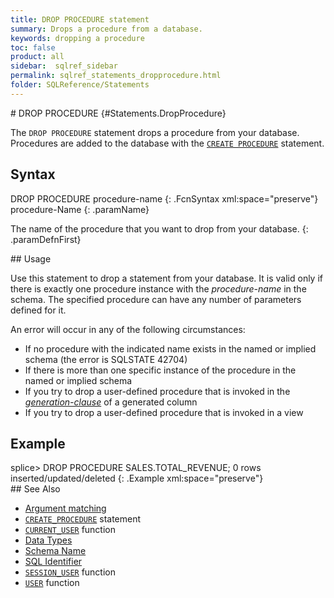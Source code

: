 ```yaml
---
title: DROP PROCEDURE statement
summary: Drops a procedure from a database.
keywords: dropping a procedure
toc: false
product: all
sidebar:  sqlref_sidebar
permalink: sqlref_statements_dropprocedure.html
folder: SQLReference/Statements
---
```

<section>
<div class="TopicContent" data-swiftype-index="true" markdown="1">
# DROP PROCEDURE   {#Statements.DropProcedure}

The `DROP PROCEDURE` statement drops a procedure from your database.
Procedures are added to the database with the
[`CREATE PROCEDURE`](sqlref_statements_createprocedure.html) statement.

## Syntax

<div class="fcnWrapperWide" markdown="1">
    DROP PROCEDURE procedure-name
{: .FcnSyntax xml:space="preserve"}

</div>
<div class="paramList" markdown="1">
procedure-Name
{: .paramName}

The name of the procedure that you want to drop from your database.
{: .paramDefnFirst}

</div>
## Usage

Use this statement to drop a statement from your database. It is valid
only if there is exactly one procedure instance with the
*procedure-name* in the schema. The specified procedure can have any
number of parameters defined for it.

An error will occur in any of the following circumstances:

* If no procedure with the indicated name exists in the named or implied
  schema (the error is SQLSTATE 42704)
* If there is more than one specific instance of the procedure in the
  named or implied schema
* If you try to drop a user-defined procedure that is invoked in the
  *[generation-clause](sqlref_statements_generationclause.html)* of a
  generated column
* If you try to drop a user-defined procedure that is invoked in a view

## Example

<div class="preWrapper" markdown="1">
    splice> DROP PROCEDURE SALES.TOTAL_REVENUE;
    0 rows inserted/updated/deleted
{: .Example xml:space="preserve"}

</div>
## See Also

* [Argument matching](sqlref_sqlargmatching.html)
* [`CREATE_PROCEDURE`](sqlref_statements_createprocedure.html) statement
* [`CURRENT_USER`](sqlref_builtinfcns_currentuser.html) function
* [Data Types](sqlref_datatypes_numerictypes.html)
* [Schema Name](sqlref_identifiers_types.html#SchemaName)
* [SQL Identifier](sqlref_identifiers_intro.html)
* [`SESSION_USER`](sqlref_builtinfcns_sessionuser.html) function
* [`USER`](sqlref_builtinfcns_user.html) function

</div>
</section>

